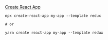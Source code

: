 [Create React App](https://github.com/reduxjs/cra-template-redux)

```shell
npx create-react-app my-app --template redux

# or

yarn create react-app my-app --template redux
```